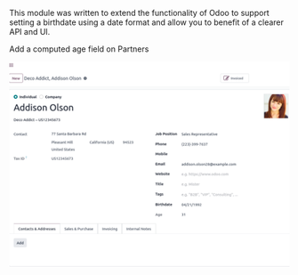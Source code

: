 This module was written to extend the functionality of Odoo to support
setting a birthdate using a date format and allow you to benefit of a
clearer API and UI.

Add a computed age field on Partners

![image](../static/description/age.png)
